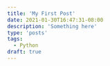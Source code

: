 ```yaml
---
title: 'My First Post'
date: 2021-01-30T16:47:31-08:00
description: 'Something here'
type: 'posts'
tags:
  - Python
draft: true
---
```

